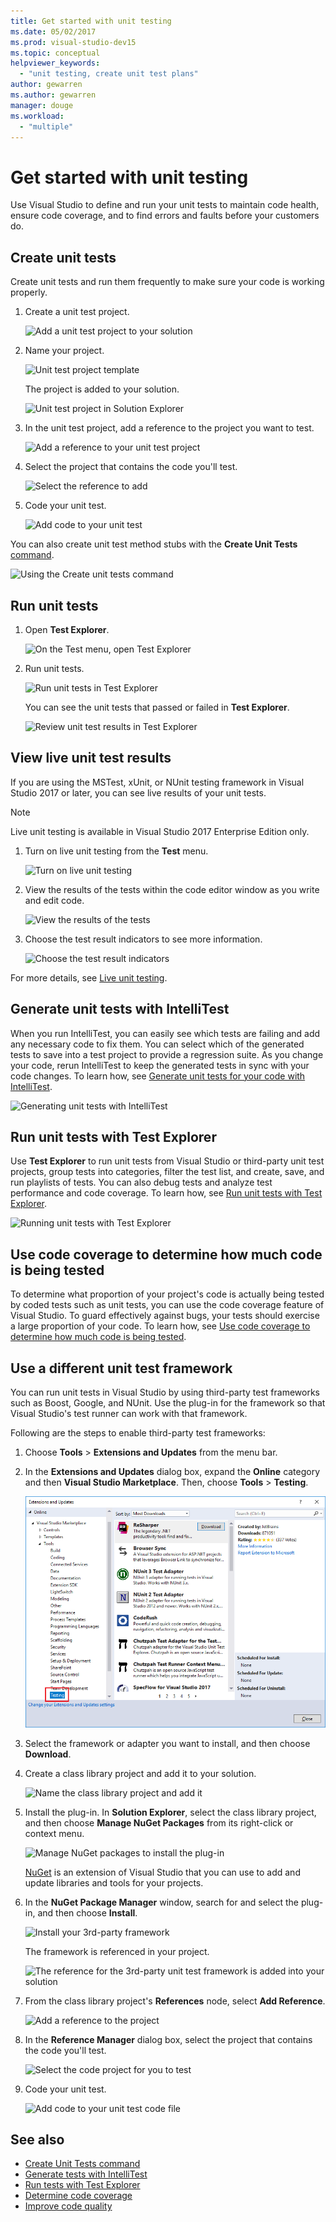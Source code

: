 ```yaml
---
title: Get started with unit testing
ms.date: 05/02/2017
ms.prod: visual-studio-dev15
ms.topic: conceptual
helpviewer_keywords:
  - "unit testing, create unit test plans"
author: gewarren
ms.author: gewarren
manager: douge
ms.workload:
  - "multiple"
---
```

# Get started with unit testing

Use Visual Studio to define and run your unit tests to maintain code health, ensure code coverage, and to find errors and faults before your customers do.

## Create unit tests

Create unit tests and run them frequently to make sure your code is working properly.

1. Create a unit test project.

   ![Add a unit test project to your solution](media/createunittest1.png)

1. Name your project.

   ![Unit test project template](media/createunittest2.png)

   The project is added to your solution.

   ![Unit test project in Solution Explorer](media/createunittest5.png)

1. In the unit test project, add a reference to the project you want to test.

   ![Add a reference to your unit test project](media/createunittest6.png)

1. Select the project that contains the code you'll test.

   ![Select the reference to add](media/createunittest7.png)

1. Code your unit test.

   ![Add code to your unit test](media/createunittest8.png)

You can also create unit test method stubs with the **Create Unit Tests** [command](create-unit-tests-menu.md).

![Using the Create unit tests command](media/createunittestcommand2.png)

## Run unit tests

1. Open **Test Explorer**.

   ![On the Test menu, open Test Explorer](media/rununittest1.png)

1. Run unit tests.

   ![Run unit tests in Test Explorer](media/rununittest2.png)

   You can see the unit tests that passed or failed in **Test Explorer**.

   ![Review unit test results in Test Explorer](media/rununittest3.png)

## View live unit test results

If you are using the MSTest, xUnit, or NUnit testing framework in Visual Studio 2017 or later, you can see live results of your unit tests.

> [!NOTE]
> Live unit testing is available in Visual Studio 2017 Enterprise Edition only.

1. Turn on live unit testing from the **Test** menu.

   ![Turn on live unit testing](media/live-test-results-start.png)

1. View the results of the tests within the code editor window as you write and edit code.

   ![View the results of the tests](media/live-test-results-ui.png)

1. Choose the test result indicators to see more information.

   ![Choose the test result indicators](media/live-test-results-details.png)

For more details, see [Live unit testing](../test/live-unit-testing-intro.md).

## Generate unit tests with IntelliTest

When you run IntelliTest, you can easily see which tests are failing and add any necessary code to fix them. You can select which of the generated tests to save into a test project to provide a regression suite. As you change your code, rerun IntelliTest to keep the generated tests in sync with your code changes. To learn how, see [Generate unit tests for your code with IntelliTest](../test/generate-unit-tests-for-your-code-with-intellitest.md).

![Generating unit tests with IntelliTest](media/intellitest.png)

## Run unit tests with Test Explorer

Use **Test Explorer** to run unit tests from Visual Studio or third-party unit test projects, group tests into categories, filter the test list, and create, save, and run playlists of tests. You can also debug tests and analyze test performance and code coverage. To learn how, see [Run unit tests with Test Explorer](../test/run-unit-tests-with-test-explorer.md).

![Running unit tests with Test Explorer](media/testexplorer.png)

## Use code coverage to determine how much code is being tested

To determine what proportion of your project's code is actually being tested by coded tests such as unit tests, you can use the code coverage feature of Visual Studio. To guard effectively against bugs, your tests should exercise a large proportion of your code. To learn how, see [Use code coverage to determine how much code is being tested](../test/using-code-coverage-to-determine-how-much-code-is-being-tested.md).

## Use a different unit test framework

You can run unit tests in Visual Studio by using third-party test frameworks such as Boost, Google, and NUnit. Use the plug-in for the framework so that Visual Studio's test runner can work with that framework.

Following are the steps to enable third-party test frameworks:

1. Choose **Tools** > **Extensions and Updates** from the menu bar.

1. In the **Extensions and Updates** dialog box, expand the **Online** category and then **Visual Studio Marketplace**. Then, choose **Tools** > **Testing**.

   ![Visual Studio Marketplace](media/extensions-and-updates-testing.png)

1. Select the framework or adapter you want to install, and then choose **Download**.

1. Create a class library project and add it to your solution.

   ![Name the class library project and add it](media/create3rdpartyunittest3.png)

1. Install the plug-in. In **Solution Explorer**, select the class library project, and then choose **Manage NuGet Packages** from its right-click or context menu.

   ![Manage NuGet packages to install the plug-in](media/create3rdpartyunittest3a.png)

   [NuGet](https://www.nuget.org/) is an extension of Visual Studio
   that you can use to add and update libraries and tools for your projects.

1. In the **NuGet Package Manager** window, search for and select the plug-in, and then choose **Install**.

   ![Install your 3rd-party framework](media/create3rdpartyunittest4.png)

   The framework is referenced in your project.

   ![The reference for the 3rd-party unit test framework is added into your solution](media/create3rdpartyunittest6.png)

1. From the class library project's **References** node, select **Add Reference**.

   ![Add a reference to the project](media/createunittest6.png)

1. In the **Reference Manager** dialog box, select the project that contains the code you'll test.

   ![Select the code project for you to test](media/createunittest7.png)

1. Code your unit test.

   ![Add code to your unit test code file](media/create3rdpartyunittest7.png)

## See also

* [Create Unit Tests command](create-unit-tests-menu.md)
* [Generate tests with IntelliTest](generate-unit-tests-for-your-code-with-intellitest.md)
* [Run tests with Test Explorer](run-unit-tests-with-test-explorer.md)
* [Determine code coverage](using-code-coverage-to-determine-how-much-code-is-being-tested.md)
* [Improve code quality](improve-code-quality.md)